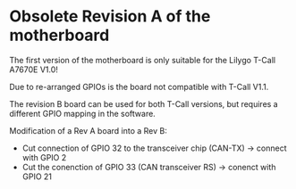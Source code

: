 Obsolete Revision A of the motherboard
======================================
The first version of the motherboard is only suitable for the Lilygo T-Call A7670E V1.0!

Due to re-arranged GPIOs is the board not compatible with T-Call V1.1.

The revision B board can be used for both T-Call versions, but requires a different GPIO mapping in the software.

Modification of a Rev A board into a Rev B: 
- Cut connection of GPIO 32 to the transceiver chip (CAN-TX) -> connect with GPIO 2
- Cut the conenction of GPIO 33 (CAN transceiver RS) -> conenct with GPIO 21